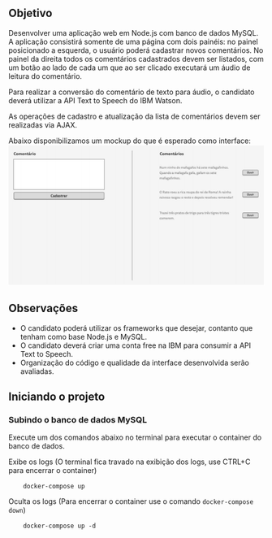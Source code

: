 ## Objetivo

Desenvolver uma aplicação web em Node.js com banco de dados MySQL. A aplicação consistirá somente de uma página com dois painéis: no painel posicionado a esquerda, o usuário poderá cadastrar novos comentários. No painel da direita todos os comentários cadastrados devem ser listados, com um botão ao lado de cada um que ao ser clicado executará um áudio de leitura do comentário.

Para realizar a conversão do comentário de texto para áudio, o candidato deverá utilizar a API Text to Speech do IBM Watson.

As operações de cadastro e atualização da lista de comentários devem ser realizadas via AJAX.

Abaixo disponibilizamos um mockup do que é esperado como interface:
![](images/mockup.png)

## Observações
- O candidato poderá utilizar os frameworks que desejar, contanto que tenham como base Node.js e MySQL.
- O candidato deverá criar uma conta free na IBM para consumir a API Text to Speech.
- Organização do código e qualidade da interface desenvolvida serão avaliadas.


## Iniciando o projeto

### Subindo o banco de dados MySQL
Execute um dos comandos abaixo no terminal para executar o container do banco de dados.

Exibe os logs (O terminal fica travado na exibição dos logs, use CTRL+C para encerrar o container)
```
    docker-compose up
```
Oculta os logs (Para encerrar o container use o comando `docker-compose down`)
```
    docker-compose up -d
```

